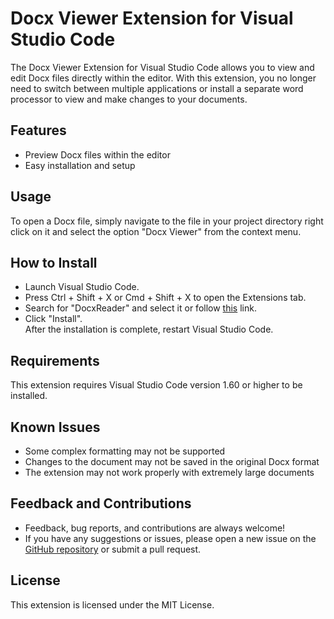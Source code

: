 # Docx Viewer Extension for Visual Studio Code
The Docx Viewer Extension for Visual Studio Code allows you to view and edit Docx files directly within the editor. With this extension, you no longer need to switch between multiple applications or install a separate word processor to view and make changes to your documents.

## Features
* Preview Docx files within the editor
* Easy installation and setup

## Usage
To open a Docx file, simply navigate to the file in your project directory right click on it and select the option "Docx Viewer" from the context menu.

## How to Install
* Launch Visual Studio Code.
* Press Ctrl + Shift + X or Cmd + Shift + X to open the Extensions tab.
* Search for "DocxReader" and select it or follow [this]("https://marketplace.visualstudio.com/items?itemName=ShahilKumar.docxreader") link.  
* Click "Install".  
After the installation is complete, restart Visual Studio Code.

## Requirements
This extension requires Visual Studio Code version 1.60 or higher to be installed.

## Known Issues
* Some complex formatting may not be supported
* Changes to the document may not be saved in the original Docx format
* The extension may not work properly with extremely large documents

## Feedback and Contributions
* Feedback, bug reports, and contributions are always welcome! 
* If you have any suggestions or issues, please open a new issue on the [GitHub repository]("https://github.com/skfrost19/Docx-Viewer") or submit a pull request.

## License
This extension is licensed under the MIT License.
